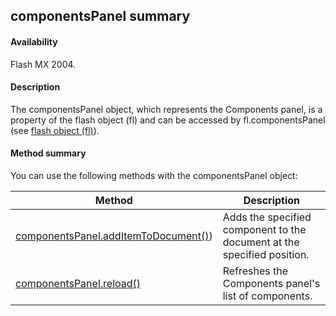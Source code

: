 ## componentsPanel summary

#### Availability

Flash MX 2004.

#### Description

The componentsPanel object, which represents the Components panel, is a property of the flash object (fl) and can be accessed by fl.componentsPanel (see [flash object (fl)](#_bookmark447)).

#### Method summary

You can use the following methods with the componentsPanel object:

| **Method**                                                                  | **Description**                                                         |
|-----------------------------------------------------------------------------|-------------------------------------------------------------------------|
| [componentsPanel.addItemToDocument()](#!AdobeDocs/developers-animatesdk-docs/master/componentsPanel_object/componentsPanel.md)) | Adds the specified component to the document at the specified position. |
| [componentsPanel.reload()](#!AdobeDocs/developers-animatesdk-docs/master/componentsPanel_object/componentsPane1.md)                                   | Refreshes the Components panel's list of components.                    |

<span id="componentsPanel.addItemToDocument()" class="anchor"></span>

